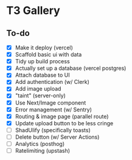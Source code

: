 # T3 Gallery

## To-do

- [x] Make it deploy (vercel)
- [x] Scaffold basic ui with data
- [x] Tidy up build process
- [x] Actually set up a database (vercel postgres)
- [x] Attach database to UI
- [x] Add authentication (w/ Clerk)
- [x] Add image upload
- [x] "taint" (server-only)
- [x] Use Next/Image component
- [x] Error management (w/ Sentry)
- [x] Routing & image page (parallel route)
- [x] Update upload button to be less cringe
- [ ] ShadUIify (specifically toasts)
- [ ] Delete button (w/ Server Actions)
- [ ] Analytics (posthog)
- [ ] Ratelimiting (upstash)
